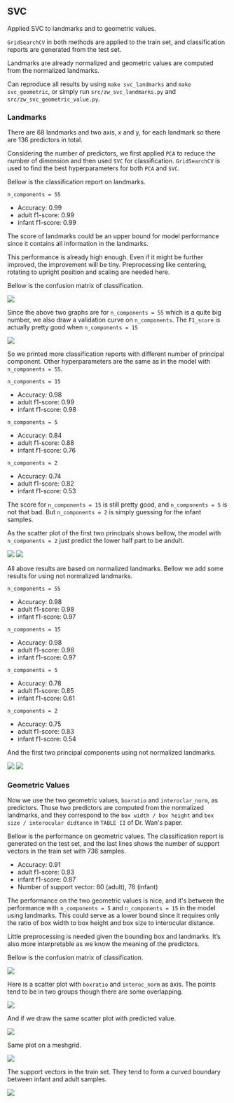 ## SVC

Applied SVC to landmarks and to geometric values. 

`GridSearchCV` in both methods are applied to the train set, and classification reports are generated from the test set.

Landmarks are already normalized and geometric values are computed from the normalized landmarks.

Can reproduce all results by using `make svc_landmarks` and `make svc_geometric`, or simply run `src/zw_svc_landmarks.py` and `src/zw_svc_geometric_value.py`.

### Landmarks

There are 68 landmarks and two axis, x and y, for each landmark so there are 136 predictors in total.

Considering the number of predictors, we first applied `PCA` to reduce the number of dimension and then used `SVC` for classification. `GridSearchCV` is used to find the best hyperparameters for both `PCA` and `SVC`.

Bellow is the classification report on landmarks.

`n_components = 55`
- Accuracy: 0.99
- adult f1-score: 0.99
- infant f1-score: 0.99

The score of landmarks could be an upper bound for model performance since it contains all information in the landmarks. 

This performance is already high enough. Even if it might be further improved, the improvement will be tiny. Preprocessing like centering, rotating to upright position and scaling are needed here.

Bellow is the confusion matrix of classification.

<img src="figs/SVC_landmarks.png">

Since the above two graphs are for `n_components = 55` which is a quite big number, we also draw a validation curve on `n_components`. The `F1_score` is actually pretty good when `n_components = 15`

<img src="figs/SVC_vali_landmarks.png">

So we printed more classification reports with different number of principal component. Other hyperparameters are the same as in the model with `n_components = 55`.

`n_components = 15`
- Accuracy: 0.98
- adult f1-score: 0.99
- infant f1-score: 0.98

`n_components = 5`
- Accuracy: 0.84
- adult f1-score: 0.88
- infant f1-score: 0.76

`n_components = 2`
- Accuracy: 0.74
- adult f1-score: 0.82
- infant f1-score: 0.53

The score for `n_components = 15` is still pretty good, and `n_components = 5` is not that bad. But `n_components = 2` is simply guessing for the infant samples.

As the scatter plot of the first two principals shows bellow, the model with `n_components = 2` just predict the lower half part to be andult.

<img src="figs/PCA_of_landmarks_infant.png">
<img src="figs/PCA_of_landmarks_predict.png">

All above results are based on normalized landmarks. Bellow we add some results for using not normalized landmarks.

`n_components = 55`
- Accuracy: 0.98
- adult f1-score: 0.98
- infant f1-score: 0.97

`n_components = 15`
- Accuracy: 0.98
- adult f1-score: 0.98
- infant f1-score: 0.97

`n_components = 5`
- Accuracy: 0.78
- adult f1-score: 0.85
- infant f1-score: 0.61

`n_components = 2`
- Accuracy: 0.75
- adult f1-score: 0.83
- infant f1-score: 0.54

And the first two principal components using not normalized landmarks.

<img src="figs/PCA_of_landmarks_infant_not_normalized.png">
<img src="figs/PCA_of_landmarks_predict_not_normalized.png">

### Geometric Values

Now we use the two geometric values, `boxratio` and `interoclar_norm`, as predictors. Those two predictors are computed from the normalized landmarks, and they correspond to the `box width / box height` and `box size / interocular didtance` in `TABLE II` of Dr. Wan's paper. 

Bellow is the performance on geometric values. The classification report is generated on the test set, and the last lines shows the number of support vectors in the train set with 736 samples.

- Accuracy: 0.91
- adult f1-score: 0.93
- infant f1-score: 0.87
- Number of support vector: 80 (adult), 78 (infant)

The performance on the two geometric values is nice, and it's between the performance with `n_components = 5` and `n_components = 15` in the model using landmarks. This could serve as a lower bound since it requires only the ratio of box width to box height and box size to interocular distance.

Little preprocessing is needed given the bounding box and landmarks. It’s also more interpretable as we know the meaning of the predictors.

Bellow is the confusion matrix of classification.

<img src="figs/SVC_geometric_value.png">

Here is a scatter plot with `boxratio` and `interoc_norm` as axis. The points tend to be in two groups though there are some overlapping. 

<img src="figs/Geometric_values.png">

And if we draw the same scatter plot with predicted value. 

<img src="figs/Geometric_values_pre_vs_true.png">

Same plot on a meshgrid.

<img src="figs/SVC_meshgrid_of_geometric.png">


The support vectors in the train set. They tend to form a curved boundary between infant and adult samples. 

<img src="figs/Support_Vectors.png">

